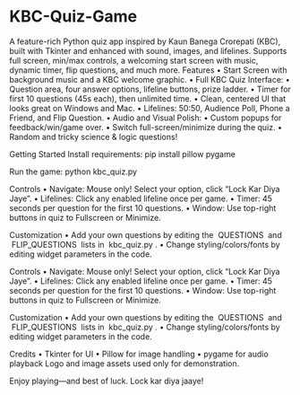 # KBC-Quiz-Game
A feature-rich Python quiz app inspired by Kaun Banega Crorepati (KBC), built with Tkinter and enhanced with sound, images, and lifelines.
Supports full screen, min/max controls, a welcoming start screen with music, dynamic timer, flip questions, and much more.
Features
	•	Start Screen with background music and a KBC welcome graphic.
	•	Full KBC Quiz Interface:
	•	Question area, four answer options, lifeline buttons, prize ladder.
	•	Timer for first 10 questions (45s each), then unlimited time.
	•	Clean, centered UI that looks great on Windows and Mac.
	•	Lifelines: 50:50, Audience Poll, Phone a Friend, and Flip Question.
 •	Audio and Visual Polish:
	•	Custom popups for feedback/win/game over.
	•	Switch full-screen/minimize during the quiz.
	•	Random and tricky science & logic questions!
 
Getting Started
 Install requirements:
   pip install pillow pygame

 Run the game:
   python kbc_quiz.py

Controls
	•	Navigate: Mouse only! Select your option, click “Lock Kar Diya Jaye”.
	•	Lifelines: Click any enabled lifeline once per game.
	•	Timer: 45 seconds per question for the first 10 questions.
	•	Window: Use top-right buttons in quiz to Fullscreen or Minimize.
 
Customization
	•	Add your own questions by editing the  QUESTIONS  and  FLIP_QUESTIONS  lists in  kbc_quiz.py .
	•	Change styling/colors/fonts by editing widget parameters in the code.

Controls
	•	Navigate: Mouse only! Select your option, click “Lock Kar Diya Jaye”.
	•	Lifelines: Click any enabled lifeline once per game.
	•	Timer: 45 seconds per question for the first 10 questions.
	•	Window: Use top-right buttons in quiz to Fullscreen or Minimize.
 
Customization
	•	Add your own questions by editing the  QUESTIONS  and  FLIP_QUESTIONS  lists in  kbc_quiz.py .
	•	Change styling/colors/fonts by editing widget parameters in the code.

Credits
	•	Tkinter for UI
	•	Pillow for image handling
	•	pygame for audio playback
Logo and image assets used only for demonstration.

Enjoy playing—and best of luck. Lock kar diya jaaye!
